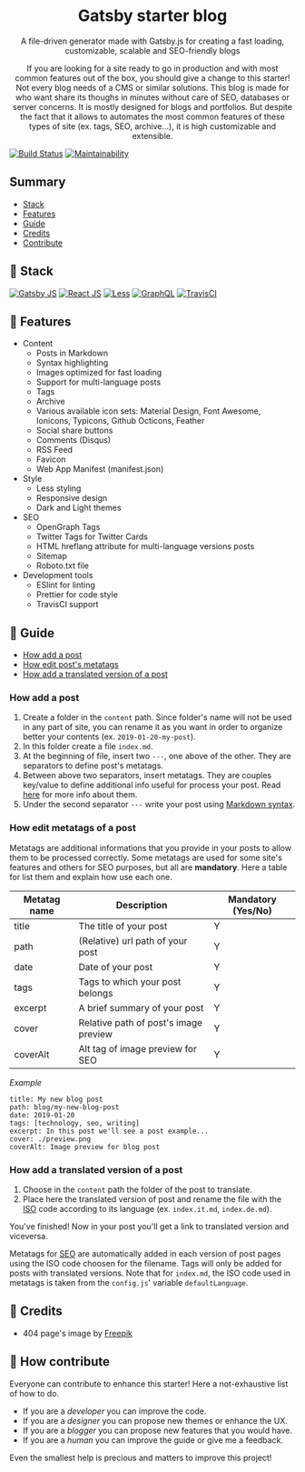 <p align="center">
    <h1 align="center">Gatsby starter blog</h1>
    <p align="center">A file-driven generator made with Gatsby.js for creating a fast loading, customizable, scalable and SEO-friendly blogs</p>
    <p align="center">If you are looking for a site ready to go in production and with most common features out of the box, you should give a change to this starter! Not every blog needs of a CMS or similar solutions. This blog is made for who want share its thoughs in minutes without care of SEO, databases or server concerns. It is mostly designed for blogs and portfolios. But despite the fact that it allows to automates the most common features of these types of site (ex. tags, SEO, archive...), it is high customizable and extensible.</p>
</p>

[![Build Status](https://travis-ci.org/lgcolella/gatsby-starter-blog.svg?branch=master)](https://travis-ci.org/lgcolella/gatsby-starter-blog)
[![Maintainability](https://api.codeclimate.com/v1/badges/aab01710cf46beab74ed/maintainability)](https://codeclimate.com/github/lgcolella/gatsby-starter-blog/maintainability)

## Summary

* [Stack](#-stack)
* [Features](#-features)
* [Guide](#-guide)
* [Credits](#-credits)
* [Contribute](#-how-contribute)

## 🔧 Stack

[![Gatsby JS](https://github.com/lgcolella/gatsby-starter-blog/raw/master/repository/gatsby.png "Gatsby JS")](https://www.gatsbyjs.org/)
[![React JS](https://github.com/lgcolella/gatsby-starter-blog/raw/master/repository/react.png "React JS")](https://reactjs.org/)
[![Less](https://github.com/lgcolella/gatsby-starter-blog/raw/master/repository/less.png "Less")](http://lesscss.org/)
[![GraphQL](https://github.com/lgcolella/gatsby-starter-blog/raw/master/repository/graphql.png "GraphQL")](https://graphql.org/)
[![TravisCI](https://github.com/lgcolella/gatsby-starter-blog/raw/master/repository/travis.png "TravisCI")](https://travis-ci.org/)

## 🔌 Features

* Content
    - Posts in Markdown
    - Syntax highlighting
    - Images optimized for fast loading
    - Support for multi-language posts
    - Tags
    - Archive
    - Various available icon sets: Material Design, Font Awesome, Ionicons, Typicons, Github Octicons, Feather
    - Social share buttons
    - Comments (Disqus)
    - RSS Feed
    - Favicon
    - Web App Manifest (manifest.json)
* Style
    - Less styling
    - Responsive design
    - Dark and Light themes
* SEO
    - OpenGraph Tags
    - Twitter Tags for Twitter Cards
    - HTML hreflang attribute for multi-language versions posts
    - Sitemap
    - Roboto.txt file
* Development tools
    - ESlint for linting
    - Prettier for code style
    - TravisCI support

## 📓 Guide

* [How add a post](#How-add-a-post)
* [How edit post's metatags](#How-edit-metatags-of-a-post)
* [How add a translated version of a post](#How-add-a-translated-version-of-a-post)

### How add a post

1. Create a folder in the ```content``` path. Since folder's name will not be used in any part of site, you can rename it as you want in order to organize better your contents (ex. ```2019-01-20-my-post```).
2. In this folder create a file ```index.md```.
3. At the beginning of file, insert two ```---```, one above of the other. They are separators to define post's metatags.
4. Between above two separators, insert metatags. They are couples key/value to define additional info useful for process your post. Read [here](#How-edit-post's-metatags) for more info about them.
5. Under the second separator ```---``` write your post using [Markdown syntax](https://help.github.com/articles/basic-writing-and-formatting-syntax/).

### How edit metatags of a post

Metatags are additional informations that you provide in your posts to allow them to be processed correctly.
Some metatags are used for some site's features and others for SEO purposes, but all are **mandatory**.
Here a table for list them and explain how use each one.

| **Metatag name** | **Description** | **Mandatory (Yes/No)** |
| --- | --- | --- |
| title | The title of your post | Y |
| path | (Relative) url path of your post | Y |
| date | Date of your post | Y |
| tags | Tags to which your post belongs | Y |
| excerpt | A brief summary of your post | Y |
| cover | Relative path of post's image preview | Y |
| coverAlt | Alt tag of image preview for SEO | Y |

*Example*
```
title: My new blog post
path: blog/my-new-blog-post
date: 2019-01-20
tags: [technology, seo, writing]
excerpt: In this post we'll see a post example...
cover: ./preview.png
coverAlt: Image preview for blog post
```

### How add a translated version of a post

1. Choose in the ```content``` path the folder of the post to translate.
2. Place here the translated version of post and rename the file with the [ISO](https://en.wikipedia.org/wiki/List_of_ISO_639-1_codes) code according to its language (ex. ```index.it.md```, ```index.de.md```).

You've finished! Now in your post you'll get a link to translated version and viceversa.

Metatags for [SEO](https://support.google.com/webmasters/answer/189077) are automatically added in each version of post pages using the ISO code choosen for the filename. Tags will only be added for posts with translated versions.
Note that for ```index.md```, the ISO code used in metatags is taken from the ```config.js```' variable ```defaultLanguage```.

## 📃 Credits

* 404 page's image by [Freepik](https://www.freepik.com/free-vector/404-error-web-template-with-bored-cat_2234126.htm)

## 🤝 How contribute

Everyone can contribute to enhance this starter! Here a not-exhaustive list of how to do.

- If you are a *developer* you can improve the code.
- If you are a *designer* you can propose new themes or enhance the UX.
- If you are a *blogger* you can propose new features that you would have.
- If you are a *human* you can improve the guide or give me a feedback.

Even the smallest help is precious and matters to improve this project!
